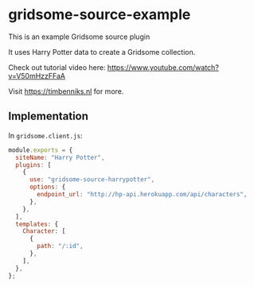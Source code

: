 # gridsome-source-example

This is an example Gridsome source plugin

It uses Harry Potter data to create a Gridsome collection.

Check out tutorial video here: https://www.youtube.com/watch?v=V50mHzzFFaA

Visit https://timbenniks.nl for more.

## Implementation

In `gridsome.client.js`:

```js
module.exports = {
  siteName: "Harry Potter",
  plugins: [
    {
      use: "gridsome-source-harrypotter",
      options: {
        endpoint_url: "http://hp-api.herokuapp.com/api/characters",
      },
    },
  ],
  templates: {
    Character: [
      {
        path: "/:id",
      },
    ],
  },
};
```
